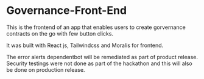 # Governance-Front-End

This is the frontend of an app that enables users to create gorvernance contracts on the go with few button clicks.

It was built with React js, Tailwindcss and Moralis for frontend.

The error alerts dependentbot will be remediated as part of product release. Security testings were not done as part of the hackathon and this will also be done on production release.
